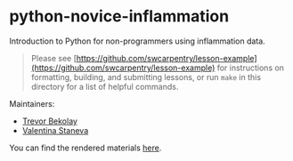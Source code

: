 python-novice-inflammation
==========================

Introduction to Python for non-programmers using inflammation data.

> Please see [https://github.com/swcarpentry/lesson-example](https://github.com/swcarpentry/lesson-example)
> for instructions on formatting, building, and submitting lessons,
> or run `make` in this directory for a list of helpful commands.

Maintainers:

* [Trevor Bekolay](http://software-carpentry.org/team/#jackson_m)
* [Valentina Staneva](http://software-carpentry.org/team/#staneva_valentina)

You can find the rendered materials [here](http://uwescience.github.io/python-novice-inflammation/ ).
